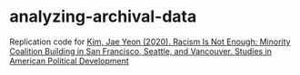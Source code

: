 # analyzing-archival-data

Replication code for [Kim, Jae Yeon (2020). Racism Is Not Enough: Minority Coalition Building in San Francisco, Seattle, and Vancouver. Studies in American Political Development](https://www.cambridge.org/core/journals/studies-in-american-political-development/article/racism-is-not-enough-minority-coalition-building-in-san-francisco-seattle-and-vancouver/7557642023E744D2E0FA68D800C8E08E/share/acc3d5f2d658e9ab2b3af76a69ab40dd510702c8)
